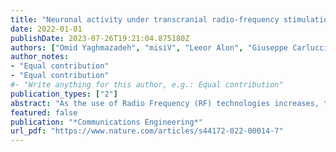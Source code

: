 ```yaml
---
title: "Neuronal activity under transcranial radio-frequency stimulation in metal-free rodent brains in-vivo"
date: 2022-01-01
publishDate: 2023-07-26T19:21:04.875180Z
authors: ["Omid Yaghmazadeh", "misiV", "Leeor Alon", "Giuseppe Carluccio", "Christopher Collins", "Daniel K Sodickson", "György Buzsáki"]
author_notes:
- "Equal contribution"
- "Equal contribution"
#- "Write anything for this author, e.g.: Equal contribution"
publication_types: ["2"]
abstract: "As the use of Radio Frequency (RF) technologies increases, the impact of RF radiation on neurological function continues to receive attention. Whether RF radiation can modulate ongoing neuronal activity by non-thermal mechanisms has been debated for decades. However, the interactions between radiated energy and metal-based neural probes during experimentation could impact neural activity, making interpretation of the results difficult. To address this problem, we modified a miniature 1-photon Ca2+ imaging device to record interference-free neural activity and compared the results to those acquired using metal-containing silicon probes. We monitored the neuronal activity of awake rodent-brains under RF energy exposure (at 950 MHz) and in sham control paradigms. Spiking activity was reliably affected by RF energy in metal containing systems. However, we did not observe neuronal responses using metal-free optical recordings at induced local electric field strengths up to 230 V/m. Our results suggest that RF exposure higher than levels that are allowed by regulatory limits in real-life scenarios do not affect neuronal activity."
featured: false
publication: "*Communications Engineering*"
url_pdf: "https://www.nature.com/articles/s44172-022-00014-7"
---
```


